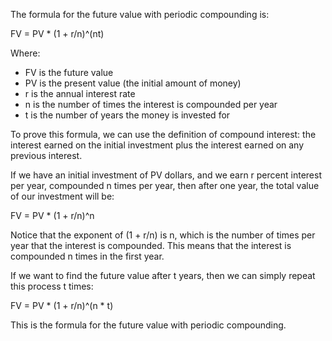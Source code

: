 The formula for the future value with periodic compounding is:

FV = PV \* (1 + r/n)^(nt)

Where:

- FV is the future value
- PV is the present value (the initial amount of money)
- r is the annual interest rate
- n is the number of times the interest is compounded per year
- t is the number of years the money is invested for

To prove this formula, we can use the definition of compound interest: the interest earned on the initial investment plus the interest earned on any previous interest.

If we have an initial investment of PV dollars, and we earn r percent interest per year, compounded n times per year, then after one year, the total value of our investment will be:

FV = PV \* (1 + r/n)^n

Notice that the exponent of (1 + r/n) is n, which is the number of times per year that the interest is compounded. This means that the interest is compounded n times in the first year.

If we want to find the future value after t years, then we can simply repeat this process t times:

FV = PV \* (1 + r/n)^(n \* t)

This is the formula for the future value with periodic compounding.
